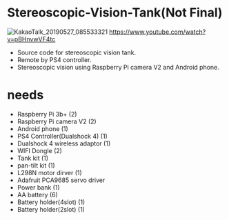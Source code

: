 # Stereoscopic-Vision-Tank(Not Final)
![KakaoTalk_20190527_085533321](https://user-images.githubusercontent.com/43735316/73896674-0bb00c00-48c7-11ea-862e-690a8549ce41.jpg)
https://www.youtube.com/watch?v=pBHnvwVF4tc
* Source code for stereoscopic vision tank.
* Remote by PS4 controller.
* Stereoscopic vision using Raspberry Pi camera V2 and Android phone.

# needs
* Raspberry Pi 3b+ (2)
* Raspberry Pi camera V2 (2)
* Android phone (1)
* PS4 Controller(Dualshock 4) (1)
* Dualshock 4 wireless adaptor (1)
* WIFI Dongle (2)
* Tank kit (1)
* pan-tilt kit (1)
* L298N motor dirver (1)
* Adafruit PCA9685 servo driver
* Power bank (1)
* AA battery (6)
* Battery holder(4slot) (1)
* Battery holder(2slot) (1)
